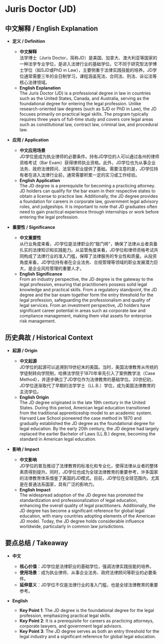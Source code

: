 # Juris Doctor (JD)

## 中文解释 / English Explanation

* **定义 / Definition**  
  - **中文解释**  
    法学博士（Juris Doctor，简称JD）是美国、加拿大、澳大利亚等国家的一种法学专业学位，是进入法律行业的基础学位。它不同于研究型法学博士学位（如SJD或PhD in Law），主要侧重于法律实践技能的培养。JD学位通常需要三年的全日制学习，课程涵盖宪法、合同法、刑法、诉讼法等核心法律领域。  
  - **English Explanation**  
    The Juris Doctor (JD) is a professional degree in law in countries such as the United States, Canada, and Australia, serving as the foundational degree for entering the legal profession. Unlike research-oriented law degrees (such as SJD or PhD in Law), the JD focuses primarily on practical legal skills. The program typically requires three years of full-time study and covers core legal areas such as constitutional law, contract law, criminal law, and procedural law.

* **应用 / Application**  
  - **中文应用场景**  
    JD学位是成为执业律师的必要条件。持有JD学位的人可以通过各州的律师资格考试（Bar Exam）获得律师执业资格。此外，JD学位也为从事企业法务、政府法律顾问、法官等职业提供了基础。需要注意的是，JD学位持有者在进入法律行业前，通常需要积累一定的实习或工作经验。  
  - **English Application**  
    The JD degree is a prerequisite for becoming a practicing attorney. JD holders can qualify for the bar exam in their respective states to obtain a license to practice law. Additionally, the JD degree provides a foundation for careers in corporate law, government legal advisory roles, and judgeships. It is important to note that JD graduates often need to gain practical experience through internships or work before entering the legal profession.

* **重要性 / Significance**  
  - **中文重要性**  
    从行业角度来看，JD学位是法律职业的“敲门砖”，确保了法律从业者具备扎实的法律知识和实践能力。从监管角度来看，JD学位和律师资格考试共同构成了法律行业的准入门槛，保障了法律服务的专业性和质量。从投资角度来看，JD学位持有者在企业法务、合规管理等领域的职业发展潜力巨大，是企业风险管理的重要人才。  
  - **English Significance**  
    From an industry perspective, the JD degree is the gateway to the legal profession, ensuring that practitioners possess solid legal knowledge and practical skills. From a regulatory standpoint, the JD degree and the bar exam together form the entry threshold for the legal profession, safeguarding the professionalism and quality of legal services. From an investment perspective, JD holders have significant career potential in areas such as corporate law and compliance management, making them vital assets for enterprise risk management.

## 历史典故 / Historical Context

* **起源 / Origin**  
  - **中文起源**  
    JD学位的起源可以追溯到19世纪末的美国。当时，美国法律教育从传统的学徒制转向学院制，哈佛法学院于1870年率先引入了案例教学法（Case Method），并逐步确立了JD学位作为法律教育的基础学位。20世纪初，JD学位逐渐取代了早期的法学学士（LL.B.）学位，成为美国法律教育的主流学位。  
  - **English Origin**  
    The JD degree originated in the late 19th century in the United States. During this period, American legal education transitioned from the traditional apprenticeship model to an academic system. Harvard Law School pioneered the case method in 1870 and gradually established the JD degree as the foundational degree for legal education. By the early 20th century, the JD degree had largely replaced the earlier Bachelor of Laws (LL.B.) degree, becoming the standard in American legal education.

* **影响 / Impact**  
  - **中文影响**  
    JD学位的普及推动了法律教育的标准化和专业化，使得法律从业者的整体素质得到提升。同时，JD学位也成为全球法律教育的重要参考，许多国家的法律教育体系借鉴了美国的JD模式。目前，JD学位在全球范围内，尤其是在普通法系国家，具有广泛的影响力。  
  - **English Impact**  
    The widespread adoption of the JD degree has promoted the standardization and professionalization of legal education, enhancing the overall quality of legal practitioners. Additionally, the JD degree has become a significant reference for global legal education, with many countries adopting elements of the American JD model. Today, the JD degree holds considerable influence worldwide, particularly in common law jurisdictions.

## 要点总结 / Takeaway

* **中文**  
  - **核心价值**：JD学位是法律职业的基础学位，强调法律实践技能的培养。  
  - **使用场景**：成为执业律师、从事企业法务、政府法律顾问等职业的必要条件。  
  - **延伸意义**：JD学位不仅是法律行业的准入门槛，也是全球法律教育的重要参考。  

* **English**  
  - **Key Point 1**: The JD degree is the foundational degree for the legal profession, emphasizing practical legal skills.  
  - **Key Point 2**: It is a prerequisite for careers as practicing attorneys, corporate lawyers, and government legal advisors.  
  - **Key Point 3**: The JD degree serves as both an entry threshold for the legal industry and a significant reference for global legal education.